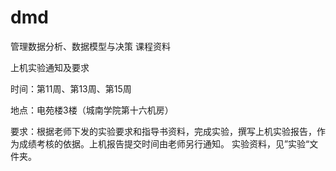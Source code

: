 # dmd
管理数据分析、数据模型与决策 课程资料

上机实验通知及要求

时间：第11周、第13周、第15周

地点：电苑楼3楼（城南学院第十六机房）

要求：根据老师下发的实验要求和指导书资料，完成实验，撰写上机实验报告，作为成绩考核的依据。上机报告提交时间由老师另行通知。
实验资料，见”实验“文件夹。
